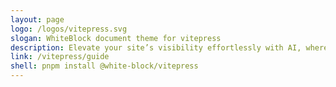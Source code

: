 ```yaml
---
layout: page
logo: /logos/vitepress.svg 
slogan: WhiteBlock document theme for vitepress
description: Elevate your site’s visibility effortlessly with AI, where smart technology meets user-friendly SEO tools.
link: /vitepress/guide
shell: pnpm install @white-block/vitepress
---
```


